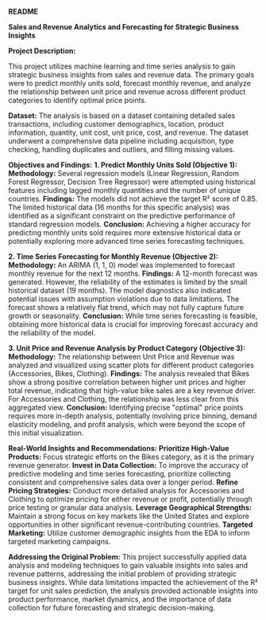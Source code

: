 **README**

**Sales and Revenue Analytics and Forecasting for Strategic Business Insights**

**Project Description:**

This project utilizes machine learning and time series analysis to gain strategic business insights from sales and revenue data. The primary goals were to predict monthly units sold, forecast monthly revenue, and analyze the relationship between unit price and revenue across different product categories to identify optimal price points.

**Dataset:**
The analysis is based on a dataset containing detailed sales transactions, including customer demographics, location, product information, quantity, unit cost, unit price, cost, and revenue. The dataset underwent a comprehensive data pipeline including acquisition, type checking, handling duplicates and outliers, and filling missing values.

**Objectives and Findings:**
**1. Predict Monthly Units Sold (Objective 1):**
**Methodology:** Several regression models (Linear Regression, Random Forest Regressor, Decision Tree Regressor) were attempted using historical features including lagged monthly quantities and the number of unique countries.
**Findings:** The models did not achieve the target R² score of 0.85. The limited historical data (16 months for this specific analysis) was identified as a significant constraint on the predictive performance of standard regression models.
**Conclusion:** Achieving a higher accuracy for predicting monthly units sold requires more extensive historical data or potentially exploring more advanced time series forecasting techniques.

**2. Time Series Forecasting for Monthly Revenue (Objective 2):**
**Methodology:** An ARIMA (1, 1, 0) model was implemented to forecast monthly revenue for the next 12 months.
**Findings:** A 12-month forecast was generated. However, the reliability of the estimates is limited by the small historical dataset (19 months). The model diagnostics also indicated potential issues with assumption violations due to data limitations. The forecast shows a relatively flat trend, which may not fully capture future growth or seasonality.
**Conclusion:** While time series forecasting is feasible, obtaining more historical data is crucial for improving forecast accuracy and the reliability of the model.

**3. Unit Price and Revenue Analysis by Product Category (Objective 3):**
**Methodology:** The relationship between Unit Price and Revenue was analyzed and visualized using scatter plots for different product categories (Accessories, Bikes, Clothing).
**Findings:** The analysis revealed that Bikes show a strong positive correlation between higher unit prices and higher total revenue, indicating that high-value bike sales are a key revenue driver. For Accessories and Clothing, the relationship was less clear from this aggregated view.
**Conclusion:** Identifying precise "optimal" price points requires more in-depth analysis, potentially involving price binning, demand elasticity modeling, and profit analysis, which were beyond the scope of this initial visualization.

**Real-World Insights and Recommendations:**
**Prioritize High-Value Products:** Focus strategic efforts on the Bikes category, as it is the primary revenue generator.
**Invest in Data Collection:** To improve the accuracy of predictive modeling and time series forecasting, prioritize collecting consistent and comprehensive sales data over a longer period.
**Refine Pricing Strategies:** Conduct more detailed analysis for Accessories and Clothing to optimize pricing for either revenue or profit, potentially through price testing or granular data analysis.
**Leverage Geographical Strengths:** Maintain a strong focus on key markets like the United States and explore opportunities in other significant revenue-contributing countries.
**Targeted Marketing:** Utilize customer demographic insights from the EDA to inform targeted marketing campaigns.

**Addressing the Original Problem:**
This project successfully applied data analysis and modeling techniques to gain valuable insights into sales and revenue patterns, addressing the initial problem of providing strategic business insights. While data limitations impacted the achievement of the R² target for unit sales prediction, the analysis provided actionable insights into product performance, market dynamics, and the importance of data collection for future forecasting and strategic decision-making.
